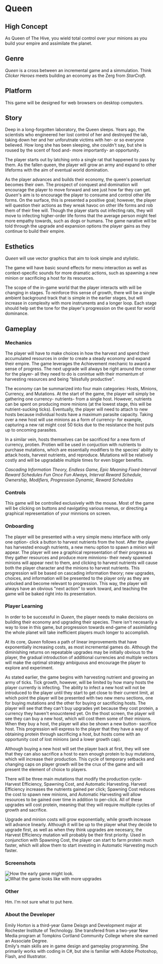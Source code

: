 # Queen  

## High Concept
As Queen of The Hive, you wield total control over your minions as you build your empire and assimilate the
planet.

## Genre
*Queen* is a cross between an incremental game and a simmulation. Think *Clicker Heroes* meets
building an economy as the Zerg from *StarCraft*.

## Platform  
This game will be designed for web browsers on desktop computers.

## Story  
Deep in a long-forgotten laboratory, the Queen sleeps. Years ago, the scientists who engineered her lost control of her and destroyed the lab, taking down her and her unforutnate victims with her- or so everyone believed. How long she has been sleeping, she couldn't say, but she is roused by the scent of food and- more importantly- an opportunity.

The player starts out by latching onto a single rat that happened to pass by them. As the fallen queen, the player will grow an army and expand to other lifeforms with the aim of eventual world domination.  

As the player advances and builds their economy, the queen's powerlust becomes their own. The prospect of conquest and domination will encourage the player to move forward and see just how far they can get. *Queen*'s aim is to encourage the player to consume and control other life forms. On the surface, this is presented a positive goal; however, the player will question their actions as they wreak havoc on other life forms and rob them of their free will. Though the player starts out infecting rats, they will move to infecting higher-order life forms that the average person might feel more empathy towards, such as dogs or humans. The game narative will be told through the upgrade and expansion options the player gains as they continue to build their empire. 

## Esthetics  
*Queen* will use vector graphics that aim to look simple and stylistic.

The game will have basic sound effects for menu interaction as well as context-specific sounds for more dramatic actions, such as spawning a new minion or sacrificing a host for its resources.

The scope of the in-game world that the player interacts with will be changing in stages. To reinforce this sense of growth, there will be a single ambient background track that is simple in the earlier stages, but will increase in complexity with more instruments and a longer loop. Each stage should help set the tone for the player's progression on the quest for world dominance.

## Gameplay  

### Mechanics  
The player will have to make choices in how the harvest and spend their accumulated resources in order to create a steady
economy and expand their empire. The game leverages the Achievement mechanic to award a sense of progress. The next upgrade will always be right around the corner for the player- all they need to do is conintue with their momentum of harvesting resources and being "blissfully productive".   

The economy can be summarized into four main categories: Hosts, Minions, Currency, and Mutations. At the start of the game, the player will simply be gathering one currency- nutrients- from a single host. However, nutrients can be spent on producing more minions (at the lowest stage, this will be nutrient-sucking ticks). Eventually, the player will need to attach to new hosts because individual hosts have a maximum parasite capacity. Taking over a new host will use minions as a form of currency- for example, capturing a new rat might cost 50 ticks due to the resistance the host puts up to oncoming parasites.

In a similar vein, hosts themselves can be sacrificed for a new form of currency, protien. Protien will be used in conjuction with nutrients to purchase mutations, which are essentially modifiers to the species' ability to attack hosts, harvest nutrients, and reproduce. Mutations will be relatively costly and will be upgradable multiple times for even bigger benefits. 

*Cascading Information Theory, Endless Game, Epic Meaning Fixed-Interval Reward Schedules Fun Once Fun Always, Interval Reward Schedule, Ownership, Modifiers, Progression Dynamic, Reward Schedules*

### Controls  
This game will be controlled exclusively with the mouse. Most of the game will be clicking on buttons and navigating
various menus, or directing a graphical representation of your minnions on screen. 

### Onboarding  
The player will be presented with a very simple menu interface with only one option- click a button to harvest nutrients from the host.
After the player has harvested enough nutrients, a new menu option to spawn a minion will appear. The player will see a graphical representation of their progress as they gather resources and produce more minnions- their newly spawned minions will appear next to them, and clicking to harvest nutrients will cause both the player character and the minions to harvest nutrients. This progression will be based on cascading information theory; new upgrades, choices, and information will be presented to the player only as they are unlocked and become relevant to progression. This way, the player will always have an obvious "next action" to work toward, and teaching the game will be baked right into its presentation.

### Player Learning
In order to be successful in *Queen*, the player needs to make decisions on building their economy and upgrading their species. There isn't necesarily a way to lose in this game, but progression towards end-game of assimilating the whole planet will take inefficient players much longer to accomplish.

At its core, *Queen* follows a path of linear improvements that have exponentially increasing costs, as most incremental games do. Although the diminishing returns on repeatable upgrades may be initially obvious to the player, the gradual introduction of additional currencies and multiple vectors will make the optimal strategy ambiguous and encourage the player to explore and experiment.

As stated earlier, the game begins with harvesting nutrient and growing an army of ticks. Tick growth, however, will be limited by how many hosts the player currently is infecting. The ability to infect a new host will not be introduced to the player until they start to get close to their current limit, at which point the player will be presented with two new menu sections, one for buying mutations and the other for buying or sacrificing hosts. The player will see that they can't buy upgrades yet because they cost protein, a currency they haven't enoucntered yet. On the thost screen, the player will see they can buy a new host, which will cost them some of their minions. When they buy a host, the player will also be shown a new button- sacrifice host. This progression will express to the player that they have a way of obtaining protein through sacrificing a host, but hosts come with an opportunity cost of lost minions (and a lower growth cap).

Although buying a new host will set the player back at first, they will see that they can also sacrifice a host to earn enough protein to buy mutations, which will increase their production. This cycle of temporary setbacks and changing caps on player growth will be the crux of the game and will present the element of choice to players.

There will be three main mutations that modify the production cycle- Harvest Efficiency, Spawning Cost, and Automatic Harvesting. Harvest Efficiency increases the nutrients gained per click; Spawning Cost reduces the cost to spawn new minions, and Automatic Harvesting will allow resources to be gained over time in addition to per-click. All of these upgrades will cost protein, meaning that they will require multiple cycles of growth and sacrifice.

Upgrade and minion costs will grow exponentially, while growth increase will advance linearly. Although it will be up to the player what they decide to upgrade first, as well as when they think upgrades are necesary, the Harvest Efficiency mutation will probably be their first priority. Used in conjunction with Spawning Cost, the player can start to farm protein much faster, which will allow them to start investing in Automatic Harvesting much faster.

### Screenshots  
![How the early game might look.](https://github.com/PrincessEmilu/IGME-230/blob/master/project1/media/queen_mockup2.jpg "Start of the game")
![What the game looks like with more upgrades](https://github.com/PrincessEmilu/IGME-230/blob/master/project1/media/queen_mockup1.jpg "Unlocking more upgrades")

### Other  
Hm. I'm not sure what to put here.

### About the Developer  
Emily Horton is a third-year Game Deisgn and Development major at Rochester Institute of Technology. She transfered from a two-year
New Media program at Tompkins Cortland Community College where she earned an Associate Degree.  
Emily's main skills are in game design and gameplay programming. She primarily works with coding in C#, but she is familiar with
Adobe Photoshop, Flash, and Illustrator.
